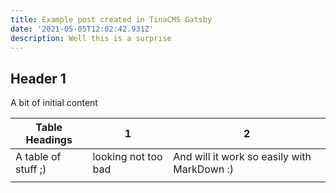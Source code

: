 ```yaml
---
title: Example post created in TinaCMS Gatsby
date: '2021-05-05T12:02:42.931Z'
description: Well this is a surprise
---
```

## Header 1

A bit of initial content

| Table Headings | 1 | 2 |
| --- | --- | --- |
| A table of stuff ;) | looking  not too bad | And will it work so easily with MarkDown :) |
|   |  |  |
